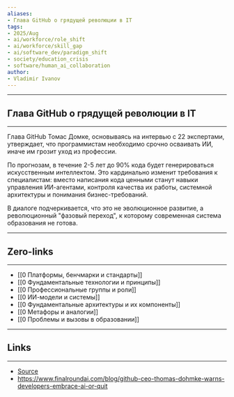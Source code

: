 ```yaml
---
aliases: 
- Глава GitHub о грядущей революции в IT 
tags:
- 2025/Aug
- ai/workforce/role_shift
- ai/workforce/skill_gap
- ai/software_dev/paradigm_shift
- society/education_crisis
- software/human_ai_collaboration
author:
- Vladimir Ivanov
---
```

-----
##  Глава GitHub о грядущей революции в IT 
-----
Глава GitHub Томас Домке, основываясь на интервью с 22 экспертами, утверждает, что программистам необходимо срочно осваивать ИИ, иначе им грозит уход из профессии. 

По прогнозам, в течение 2-5 лет до 90% кода будет генерироваться искусственным интеллектом. Это кардинально изменит требования к специалистам: вместо написания кода ценными станут навыки управления ИИ-агентами, контроля качества их работы, системной архитектуры и понимания бизнес-требований. 

В диалоге подчеркивается, что это не эволюционное развитие, а революционный "фазовый переход", к которому современная система образования не готова.

---
## Zero-links
---
- [[0 Платформы, бенчмарки и стандарты]]
- [[0 Фундаментальные технологии и принципы]]
- [[0 Профессиональные группы и роли]]
- [[0 ИИ-модели и системы]]
- [[0 Фундаментальные архитектуры и их компоненты]]
- [[0 Метафоры и аналогии]]
- [[0 Проблемы и вызовы в образовании]]

---
## Links
---
- [Source](https://t.me/turboproject/1946)
- https://www.finalroundai.com/blog/github-ceo-thomas-dohmke-warns-developers-embrace-ai-or-quit